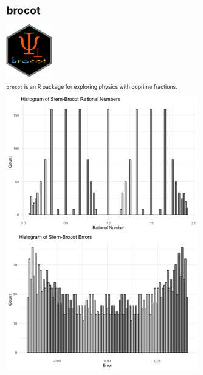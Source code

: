 brocot
================

<img src="man/figures/brocot_logo.png" data-align="right" width="120" />

`brocot` is an R package for exploring physics with coprime fractions.

![](README_files/figure-gfm/unnamed-chunk-1-1.png)<!-- -->![](README_files/figure-gfm/unnamed-chunk-1-2.png)<!-- -->
